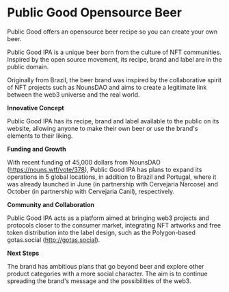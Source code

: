 # Public Good Opensource Beer
Public Good offers an opensource beer recipe so you can create your own beer.

Public Good IPA is a unique beer born from the culture of NFT communities. Inspired by the open source movement, its recipe, brand and label are in the public domain.

Originally from Brazil, the beer brand was inspired by the collaborative spirit of NFT projects such as NounsDAO and aims to create a legitimate link between the web3 universe and the real world.

**Innovative Concept**
    
Public Good IPA has its recipe, brand and label available to the public on its website, allowing anyone to make their own beer or use the brand's elements to their liking.
    
**Funding and Growth**
    
With recent funding of 45,000 dollars from NounsDAO (https://nouns.wtf/vote/378), Public Good IPA has plans to expand its operations in 5 global locations, in addition to Brazil and Portugal, where it was already launched in June (in partnership with Cervejaria Narcose) and October (in partnership with Cervejaria Canil), respectively.
    
**Community and Collaboration**
    
Public Good IPA acts as a platform aimed at bringing web3 projects and protocols closer to the consumer market, integrating NFT artworks and free token distribution into the label design, such as the Polygon-based gotas.social (http://gotas.social).

**Next Steps**
    
The brand has ambitious plans that go beyond beer and explore other product categories with a more social character. The aim is to continue spreading the brand's message and the possibilities of the web3.

